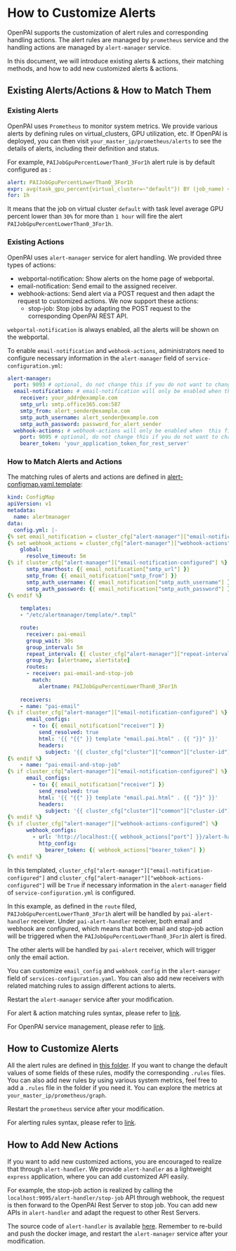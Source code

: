 # How to Customize Alerts

OpenPAI supports the customization of alert rules and corresponding handling actions.
The alert rules are managed by `prometheus` service and the handling actions are managed by `alert-manager` service.

In this document, we will introduce existing alerts & actions, their matching methods, and how to add new customized alerts & actions.

## Existing Alerts/Actions & How to Match Them 

### Existing Alerts

OpenPAI uses `Prometheus` to monitor system metrics.
We provide various alerts by defining rules on virtual_clusters, GPU utilization, etc.
If OpenPAI is deployed, you can then visit `your_master_ip/prometheus/alerts` to see the details of alerts, including their definition and status.

For example, `PAIJobGpuPercentLowerThan0_3For1h` alert rule is by default configured as :

``` yaml
alert: PAIJobGpuPercentLowerThan0_3For1h
expr: avg(task_gpu_percent{virtual_cluster=~"default"}) BY (job_name) < 0.3
for: 1h
```

It means that the job on virtual cluster `default` with task level average GPU percent lower than `30%` for more than `1 hour` will fire the alert `PAIJobGpuPercentLowerThan0_3For1h`.

### Existing Actions

OpenPAI uses `alert-manager` service for alert handling. We provided three types of actions: 

* webportal-notification: Show alerts on the home page of webportal.
* email-notification: Send email to the assigned receiver.
* webhook-actions: Send alert via a POST request and then adapt the request to customized actions. We now support these actions:
    - stop-job: Stop jobs by adapting the POST request to the corresponding OpenPAI REST API.

`webportal-notification` is always enabled, all the alerts will be shown on the webportal.

To enable `email-notification` and `webhook-actions`, administrators need to configure necessary information in the `alert-manager` field of `service-configuration.yml`: 

```yaml
alert-manager:
  port: 9093 # optional, do not change this if you do not want to change the port alert-manager is listening on
  email-notification: # email-notification will only be enabled when this field is not empty
    receiver: your_addr@example.com
    smtp_url: smtp.office365.com:587
    smtp_from: alert_sender@example.com
    smtp_auth_username: alert_sender@example.com
    smtp_auth_password: password_for_alert_sender
  webhook-actions: # webhook-actions will only be enabled when  this field is not empty
    port: 9095 # optional, do not change this if you do not want to change the port alert-handler is listening on
    bearer_token: 'your_application_token_for_rest_server'
```

### How to Match Alerts and Actions

The matching rules of alerts and actions are defined in [alert-configmap.yaml.template](https://github.com/microsoft/pai/blob/master/src/alert-manager/deploy/alert-configmap.yaml.template):

``` yaml
kind: ConfigMap
apiVersion: v1
metadata:
  name: alertmanager
data:
  config.yml: |-
{% set email_notification = cluster_cfg["alert-manager"]["email-notification"] %}
{% set webhook_actions = cluster_cfg["alert-manager"]["webhook-actions"] %}
    global:
      resolve_timeout: 5m
{% if cluster_cfg["alert-manager"]["email-notification-configured"] %}
      smtp_smarthost: {{ email_notification["smtp_url"] }}
      smtp_from: {{ email_notification["smtp_from"] }}
      smtp_auth_username: {{ email_notification["smtp_auth_username"] }}
      smtp_auth_password: {{ email_notification["smtp_auth_password"] }}
{% endif %}
    
    templates:
    - "/etc/alertmanager/template/*.tmpl"

    route:
      receiver: pai-email
      group_wait: 30s
      group_interval: 5m
      repeat_interval: {{ cluster_cfg["alert-manager"]["repeat-interval"] }}
      group_by: [alertname, alertstate]
      routes:
      - receiver: pai-email-and-stop-job
        match: 
          alertname: PAIJobGpuPercentLowerThan0_3For1h
    
    receivers:
    - name: "pai-email"
{% if cluster_cfg["alert-manager"]["email-notification-configured"] %}
      email_configs:
        - to: {{ email_notification["receiver"] }}
          send_resolved: true
          html: '{{ "{{" }} template "email.pai.html" . {{ "}}" }}'
          headers:
            subject: '{{ cluster_cfg["cluster"]["common"]["cluster-id"] }}: {{ "{{" }} template "__subject" . {{ "}}" }}'
{% endif %}
    - name: "pai-email-and-stop-job"
{% if cluster_cfg["alert-manager"]["email-notification-configured"] %}
      email_configs:
        - to: {{ email_notification["receiver"] }}
          send_resolved: true
          html: '{{ "{{" }} template "email.pai.html" . {{ "}}" }}'
          headers:
            subject: '{{ cluster_cfg["cluster"]["common"]["cluster-id"] }}: {{ "{{" }} template "__subject" . {{ "}}" }}'
{% endif %}
{% if cluster_cfg["alert-manager"]["webhook-actions-configured"] %}
      webhook_configs:
        - url: 'http://localhost:{{ webhook_actions["port"] }}/alert-handler/stop-job'
          http_config:
            bearer_token: {{ webhook_actions["bearer_token"] }}
{% endif %}

```

In this templated,
`cluster_cfg["alert-manager"]["email-notification-configured"]` and `cluster_cfg["alert-manager"]["webhook-actions-configured"]`
will be `True` if necessary information in the `alert-manager` field of `service-configuration.yml` is configured.

In this example, as defined in the `route` filed, `PAIJobGpuPercentLowerThan0_3For1h` alert will be handled by `pai-alert-handler` receiver. Under `pai-alert-handler` receiver, both email and webhook are configured, which means that both email and stop-job action will be triggered when the `PAIJobGpuPercentLowerThan0_3For1h` alert is fired.

The other alerts will be handled by `pai-alert` receiver, which will trigger only the email action.

You can customize `email_config` and `webhook_config` in the `alert-manager` field of `services-configuration.yaml`. 
You can also add new receivers with related matching rules to assign different actions to alerts.

Restart the `alert-manager` service after your modification.

For alert & action matching rules syntax, please refer to [link](https://prometheus.io/docs/alerting/latest/configuration/).

For OpenPAI service management, please refer to [link](https://github.com/microsoft/pai/blob/master/docs/manual/cluster-admin/basic-management-operations.md).

## How to Customize Alerts

All the alert rules are defined in [this folder](https://github.com/microsoft/pai/blob/master/src/prometheus/deploy/alerting).
If you want to change the default values of some fields of these rules, modify the corresponding `.rules` files.
You can also add new rules by using various system metrics, feel free to add a `.rules` file in the folder if you need it.
You can explore the metrics at `your_master_ip/prometheus/graph`.

Restart the `prometheus` service after your modification. 

For alerting rules syntax, please refer to [link](https://prometheus.io/docs/prometheus/latest/configuration/alerting_rules/).

## How to Add New Actions

If you want to add new customized actions, you are encouraged to realize that through `alert-handler`.
We provide `alert-handler` as a lightweight `express` application, where you can add customized API easily.

For example, the stop-job action is realized by calling the `localhost:9095/alert-handler/stop-job` API through webhook, the request is then forward to the OpenPAI Rest Server to stop job. You can add new APIs in `alert-handler` and adapt the request to other Rest Servers.

The source code of `alert-handler` is available [here](https://github.com/microsoft/pai/blob/master/src/alert-manager/src).
Remember to re-build and push the docker image, and restart the `alert-manager` service after your modification.
